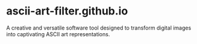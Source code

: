 # ascii-art-filter.github.io
A creative and versatile software tool designed to transform digital images into captivating ASCII art representations.
